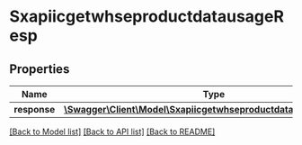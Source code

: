 # SxapiicgetwhseproductdatausageResp

## Properties
Name | Type | Description | Notes
------------ | ------------- | ------------- | -------------
**response** | [**\Swagger\Client\Model\SxapiicgetwhseproductdatausageResponse**](SxapiicgetwhseproductdatausageResponse.md) |  | [optional] 

[[Back to Model list]](../README.md#documentation-for-models) [[Back to API list]](../README.md#documentation-for-api-endpoints) [[Back to README]](../README.md)


